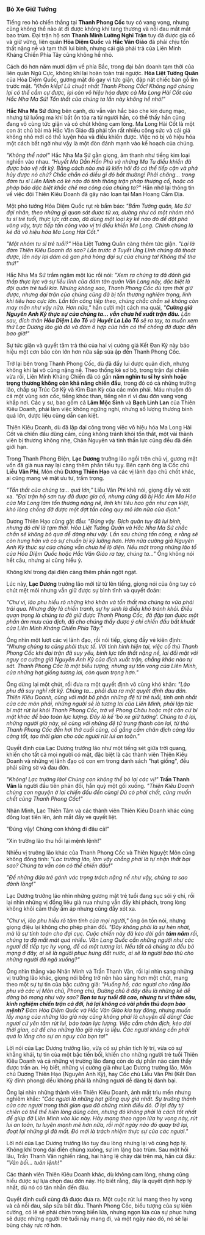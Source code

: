 ### Bỏ Xe Giữ Tướng

Tiếng reo hò chiến thắng tại **Thanh Phong Cốc** tuy có vang vọng, nhưng cũng không thể nào át đi được không khí tang thương và nỗi đau mất mát bao trùm. Đại trận hộ sơn **Thanh Minh Lưỡng Nghi Trận** tuy đã được gia cố và giữ vững, liên quân **Hỏa Diệm Quốc** và **Hắc Vân Giáo** đã phải chịu tổn thất nặng nề và tạm thời lui binh, nhưng cái giá phải trả của Liên Minh Kháng Chiến Phía Tây cũng không hề nhỏ.

Cách đó hơn năm mươi dặm về phía Bắc, trong đại bản doanh tạm thời của liên quân Ngũ Cực, không khí lại hoàn toàn trái ngược. **Hỏa Liệt Tướng Quân** của Hỏa Diệm Quốc, gương mặt đỏ gay vì tức giận, đập nát chiếc bàn gỗ lim trước mặt. _"Khốn kiếp! Lũ chuột nhắt Thanh Phong Cốc! Không ngờ chúng lại có thể cầm cự được, lại còn vô hiệu hóa được cả Ma Long Hài Cốt của Hắc Nha Ma Sứ! Tổn thất của chúng ta lần này không hề nhỏ!"_

**Hắc Nha Ma Sứ** đứng bên cạnh, dù vẫn vận hắc bào che kín dung mạo, nhưng từ luồng ma khí bất ổn tỏa ra từ người hắn, có thể thấy hắn cũng đang vô cùng tức giận và có chút không cam lòng. Ma Long Hài Cốt là một con át chủ bài mà Hắc Vân Giáo đã phải tốn rất nhiều công sức và cái giá không nhỏ mới có thể luyện hóa và điều khiển được. Việc nó bị vô hiệu hóa một cách bất ngờ như vậy là một đòn đánh mạnh vào kế hoạch của chúng.

_"Không thể nào!"_ Hắc Nha Ma Sứ gằn giọng, âm thanh như tiếng kim loại nghiến vào nhau. _"Huyết Ma Dẫn Hồn Phù và những Ma Tu điều khiển đã được bảo vệ rất kỹ. Bằng cách nào mà lũ kiến hôi đó có thể tiếp cận và phá hủy được nó chứ? Chắc chắn có điều gì đó bất thường! Phải chăng... trong đám tu sĩ Liên Minh có kẻ nào đó tinh thông trận pháp thượng cổ, hoặc có pháp bảo đặc biệt khắc chế ma công của chúng ta?"_ Hắn nhớ lại thông tin về việc đội Thiên Kiêu Doanh đã gây náo loạn tại Man Hoang Cấm Địa.

Một phó tướng Hỏa Diệm Quốc rụt rè bẩm báo: _"Bẩm Tướng quân, Ma Sứ đại nhân, theo những gì quan sát được từ xa, dường như có một nhóm nhỏ tu sĩ trẻ tuổi, thực lực rất cao, đã dùng một loại kỳ kế nào đó để đột phá vòng vây, trực tiếp tấn công vào vị trí điều khiển Ma Long. Chính chúng là kẻ đã vô hiệu hóa Ma Long Hài Cốt."_

_"Một nhóm tu sĩ trẻ tuổi?"_ Hỏa Liệt Tướng Quân càng thêm tức giận. _"Lại là đám Thiên Kiêu Doanh đó sao? Lần trước ở Tuyết Ưng Lĩnh chúng đã thoát được, lần này lại dám cả gan phá hỏng đại sự của chúng ta! Không thể tha thứ!"_

Hắc Nha Ma Sứ trầm ngâm một lúc rồi nói: _"Xem ra chúng ta đã đánh giá thấp thực lực và sự liều lĩnh của đám tàn quân Văn Lang này, đặc biệt là đội quân trẻ tuổi kia. Nhưng không sao, Thanh Phong Cốc dù tạm thời giữ được, nhưng đại trận của chúng cũng đã bị tổn thương nghiêm trọng, linh khí tiêu hao cực lớn. Lần tấn công tiếp theo, chúng chắc chắn sẽ không còn may mắn như vậy nữa. Hơn nữa,"_ hắn cười một cách ma quái, _"**Cường giả Nguyên Anh Kỳ thực sự của chúng ta... vẫn chưa hề xuất trận đâu.** Lần sau, đích thân **Hỏa Diệm Lão Tổ** và **Huyết La Lão Tổ** sẽ ra tay, ta muốn xem thử Lạc Dương lão già đó và đám ô hợp của hắn có thể chống đỡ được đến bao giờ!"_

Sự tức giận và quyết tâm trả thù của hai vị cường giả Kết Đan Kỳ này báo hiệu một cơn bão còn lớn hơn nữa sắp sửa ập đến Thanh Phong Cốc.

Trở lại bên trong Thanh Phong Cốc, dù đã đẩy lui được quân địch, nhưng không khí lại vô cùng nặng nề. Theo thống kê sơ bộ, trong trận đại chiến vừa rồi, Liên Minh Kháng Chiến đã có gần **năm nghìn tu sĩ hy sinh hoặc trọng thương không còn khả năng chiến đấu**, trong đó có cả những trưởng lão, chấp sự Trúc Cơ Kỳ và Kim Đan Kỳ của các môn phái. Máu nhuộm đỏ cả một vùng sơn cốc, tiếng khóc than, tiếng rên rỉ vì đau đớn vang vọng khắp nơi. Các y sư, bao gồm cả **Lâm Mộc Sinh** và **Bạch Linh Lan** của Thiên Kiêu Doanh, phải làm việc không ngừng nghỉ, nhưng số lượng thương binh quá lớn, dược liệu cũng dần cạn kiệt.

Thiên Kiêu Doanh, dù đã lập đại công trong việc vô hiệu hóa Ma Long Hài Cốt và chiến đấu dũng cảm, cũng không tránh khỏi tổn thất, một vài thành viên bị thương không nhẹ, Chân Nguyên và tinh thần lực cũng đều đã đến giới hạn.

Trong Thanh Phong Điện, **Lạc Dương** trưởng lão ngồi trên chủ vị, gương mặt vốn đã già nua nay lại càng thêm phần tiều tụy. Bên cạnh ông là Cốc chủ **Liễu Vân Phi**, Môn chủ **Dương Thiên Hạo** và các vị lãnh đạo chủ chốt khác, ai cũng mang vẻ mặt ưu tư, trầm trọng.

_"Tổn thất của chúng ta... quá lớn,"_ Liễu Vân Phi khẽ nói, giọng đầy vẻ xót xa. _"Đại trận hộ sơn tuy đã được gia cố, nhưng cũng đã bị Hắc Ám Ma Hỏa của Ma Long làm tổn thương nặng nề, linh khí tiêu hao gần như cạn kiệt, khó lòng chống đỡ được một đợt tấn công quy mô lớn nữa của địch."_

Dương Thiên Hạo cũng gật đầu: _"Đúng vậy. Địch quân tuy đã lui binh, nhưng đó chỉ là tạm thời. Hỏa Liệt Tướng Quân và Hắc Nha Ma Sứ chắc chắn sẽ không bỏ qua dễ dàng như vậy. Lần sau chúng tấn công, e rằng sẽ còn hung hãn và có sự chuẩn bị kỹ lưỡng hơn. Hơn nữa cường giả Nguyên Anh Kỳ thực sự của chúng vẫn chưa hề lộ diện. Nếu một trong những lão tổ của Hỏa Diệm Quốc hoặc Hắc Vân Giáo ra tay, chúng ta..."_ Ông không nói hết câu, nhưng ai cũng hiểu ý.

Không khí trong đại điện càng thêm phần ngột ngạt.

Lúc này, **Lạc Dương** trưởng lão mới từ từ lên tiếng, giọng nói của ông tuy có chút mệt mỏi nhưng vẫn giữ được sự bình tĩnh và quyết đoán:

_"Chư vị, lão phu hiểu rõ những khó khăn và tổn thất mà chúng ta vừa phải trải qua. Nhưng đây là chiến tranh, sự hy sinh là điều khó tránh khỏi. Điều quan trọng là chúng ta đã giữ được Thanh Phong Cốc, đã đập tan được một phần âm mưu của địch, đã cho chúng thấy được ý chí chiến đấu bất khuất của Liên Minh Kháng Chiến Phía Tây."_

Ông nhìn một lượt các vị lãnh đạo, rồi nói tiếp, giọng đầy vẻ kiên định: _"Nhưng chúng ta cũng phải thực tế. Với tình hình hiện tại, việc cố thủ Thanh Phong Cốc khi đại trận đã suy yếu, binh lực tổn thất nặng nề, lại đối mặt với nguy cơ cường giả Nguyên Anh Kỳ của địch xuất trận, chẳng khác nào tự sát. Thanh Phong Cốc là một biểu tượng, nhưng sự tồn vong của Liên Minh, của những hạt giống tương lai, còn quan trọng hơn."_

Ông dừng lại một chút, rồi đưa ra một quyết định vô cùng khó khăn: _"Lão phu đã suy nghĩ rất kỹ. Chúng ta... phải đưa ra một quyết định đau đớn. Thiên Kiêu Doanh, cùng với một bộ phận những đệ tử trẻ tuổi, tinh anh nhất của các môn phái, những người sẽ là tương lai của Liên Minh, phải lập tức bí mật rút lui khỏi Thanh Phong Cốc, trở về Phong Châu hoặc một căn cứ bí mật khác để bảo toàn lực lượng. Đây là kế 'bỏ xe giữ tướng'. Chúng ta ở lại, những người già này, sẽ cùng với những đệ tử trung thành còn lại, tử thủ Thanh Phong Cốc đến hơi thở cuối cùng, cố gắng cầm chân địch càng lâu càng tốt, tạo thời gian cho các ngươi rút lui an toàn."_

Quyết định của Lạc Dương trưởng lão như một tiếng sét giữa trời quang, khiến cho tất cả mọi người có mặt, đặc biệt là các thành viên Thiên Kiêu Doanh và những vị lãnh đạo có con em trong danh sách "hạt giống", đều phải sững sờ và đau đớn.

_"Không! Lạc trưởng lão! Chúng con không thể bỏ lại các vị!"_ **Trần Thanh Vân** là người đầu tiên phản đối, hắn quỳ một gối xuống. _"Thiên Kiêu Doanh chúng con nguyện ở lại chiến đấu đến cùng! Dù có phải chết, cũng muốn chết cùng Thanh Phong Cốc!"_

Nhân Minh, Lạc Thiên Tâm và các thành viên Thiên Kiêu Doanh khác cũng đồng loạt tiến lên, ánh mắt đầy vẻ quyết liệt.

"Đúng vậy! Chúng con không đi đâu cả!"

"Xin trưởng lão thu hồi lại mệnh lệnh!"

Nhiều vị trưởng lão khác của Thanh Phong Cốc và Thiên Nguyệt Môn cũng không đồng tình: _"Lạc trưởng lão, làm vậy chẳng phải là tự nhận thất bại sao? Chúng ta vẫn còn có thể chiến đấu!"_

_"Để những đứa trẻ gánh vác trọng trách nặng nề như vậy, chúng ta sao đành lòng!"_

Lạc Dương trưởng lão nhìn những gương mặt trẻ tuổi đang sục sôi ý chí, rồi lại nhìn những vị đồng liêu già nua nhưng vẫn đầy khí phách, trong lòng không khỏi cảm thấy ấm áp nhưng cũng đầy xót xa.

_"Chư vị, lão phu hiểu rõ tâm tình của mọi người,"_ ông ôn tồn nói, nhưng giọng điệu lại không cho phép phản đối. _"Đây không phải là sự hèn nhát, mà là sự tính toán cho đại cục. Cuộc chiến này đã kéo dài gần **tám năm** rồi, chúng ta đã mất mát quá nhiều. Văn Lang Quốc cần những người như các ngươi để tiếp tục hy vọng, để có một tương lai. Nếu tất cả chúng ta đều bỏ mạng ở đây, ai sẽ là người phục hưng đất nước, ai sẽ là người báo thù cho những người đã ngã xuống?"_

Ông nhìn thẳng vào Nhân Minh và Trần Thanh Vân, rồi lại nhìn sang những vị trưởng lão khác, giọng nói bỗng trở nên hào sảng hơn một chút, mang theo một sự tự tin của bậc cường giả: _"Huống hồ, các ngươi cho rằng lão phu và các vị Môn chủ, Phong chủ, Đường chủ ở đây đều là những kẻ dễ dàng bỏ mạng như vậy sao? **Bọn ta tuy tuổi đã cao, nhưng tu vi thâm sâu, kinh nghiệm chiến trận cả đời, há lại không có vài phần thủ đoạn bảo mệnh?** Đám Hỏa Diệm Quốc và Hắc Vân Giáo kia tuy đông, nhưng muốn lấy mạng của những lão già này cũng không phải là chuyện dễ dàng! Các ngươi cứ yên tâm rút lui, bảo toàn lực lượng. Việc cầm chân địch, kéo dài thời gian, cứ để cho những lão già này lo liệu. Các ngươi không cần phải quá lo lắng cho sự an nguy của bọn ta!"_

Lời nói của Lạc Dương trưởng lão, vừa có sự phân tích lý trí, vừa có sự khẳng khái, tự tin của một bậc tiền bối, khiến cho những người trẻ tuổi Thiên Kiêu Doanh và cả những vị trưởng lão đang còn do dự phần nào cảm thấy được trấn an. Họ biết, những vị cường giả như Lạc Dương trưởng lão, Môn chủ Dương Thiên Hạo (Nguyên Anh Kỳ), hay Cốc chủ Liễu Vân Phi (Kết Đan Kỳ đỉnh phong) đều không phải là những người dễ dàng bị đánh bại.

Ông lại nhìn những thành viên Thiên Kiêu Doanh, ánh mắt trìu mến nhưng nghiêm khắc: _"Các ngươi là những hạt giống quý giá nhất. Sự trưởng thành của các ngươi trong thời gian qua đã chứng minh điều đó. Ở lại đây tử chiến có thể thể hiện lòng dũng cảm, nhưng đó không phải là cách tốt nhất để giúp đỡ Liên Minh vào lúc này. Hãy mang theo ngọn lửa hy vọng này, rút lui an toàn, tu luyện mạnh mẽ hơn nữa, rồi một ngày nào đó quay trở lại, đoạt lại những gì đã mất. Đó mới là trách nhiệm thực sự của các ngươi."_

Lời nói của Lạc Dương trưởng lão tuy đau lòng nhưng lại vô cùng hợp lý. Không khí trong đại điện chùng xuống, sự im lặng bao trùm. Sau một hồi lâu, Trần Thanh Vân nghiến răng, hai hàng lệ chảy dài trên má, hắn cúi đầu: _"Vãn bối... tuân lệnh!"_

Các thành viên Thiên Kiêu Doanh khác, dù không cam lòng, nhưng cũng hiểu được sự lựa chọn đau đớn này. Họ biết rằng, đây là quyết định hợp lý nhất, dù nó có tàn nhẫn đến đâu.

Quyết định cuối cùng đã được đưa ra. Một cuộc rút lui mang theo hy vọng và cả nỗi đau, sắp sửa bắt đầu. Thanh Phong Cốc, biểu tượng của sự kiên cường, có lẽ sẽ phải chìm trong biển lửa, nhưng ngọn lửa của sự phục hưng sẽ được những người trẻ tuổi này mang đi, và một ngày nào đó, nó sẽ lại bùng cháy rực rỡ hơn.
